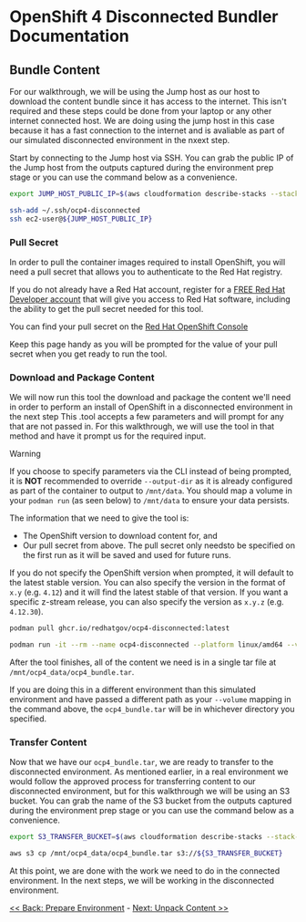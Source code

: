 # OpenShift 4 Disconnected Bundler Documentation

## Bundle Content

For our walkthrough, we will be using the Jump host as our host to download the
content bundle since it has access to the internet. This isn't required and
these steps could be done from your laptop or any other internet connected
host. We are doing using the jump host in this case because it has a fast
connection to the internet and is avaliable as part of our simulated
disconnected environment in the nxext step.

Start by connecting to the Jump host via SSH. You can grab the public IP of the
Jump host from the outputs captured during the environment prep stage or you
can use the command below as a convenience.

```bash
export JUMP_HOST_PUBLIC_IP=$(aws cloudformation describe-stacks --stack-name ocp4-disconnected --query 'Stacks[0].Outputs[?OutputKey==`JumpInstancePublicIp`].OutputValue' --output text)

ssh-add ~/.ssh/ocp4-disconnected
ssh ec2-user@${JUMP_HOST_PUBLIC_IP}
```

### Pull Secret

In order to pull the container images required to install OpenShift, you will
need a pull secret that allows you to authenticate to the Red Hat registry.

If you do not already have a Red Hat account, register for a [FREE Red Hat
Developer account](https://developers.redhat.com/register/) that will give you
access to Red Hat software, including the ability to get the pull secret needed
for this tool.

You can find your pull secret on the [Red Hat OpenShift
Console](https://console.redhat.com/openshift/install/pull-secret)

Keep this page handy as you will be prompted for the value of your pull secret
when you get ready to run the tool.

### Download and Package Content

We will now run this tool the download and package the content we'll need in
order to perform an install of OpenShift in a disconnected environment in the
next step This .tool accepts a few parameters and will prompt for any that are
not passed in. For this walkthrough, we will use the tool in that method and
have it prompt us for the required input.

> [!WARNING]
> If you choose to specify parameters via the CLI instead of being prompted, it
> is **NOT** recommended to override `--output-dir` as it is already
> configured as part of the container to output to `/mnt/data`. You should map
> a volume in your `podman run` (as seen below) to `/mnt/data` to ensure your
> data persists.

The information that we need to give the tool is:

- The OpenShift version to download content for, and
- Our pull secret from above. The pull secret only needsto be specified on the
  first run as it will be saved and used for future runs.

If you do not specify the OpenShift version when prompted, it will default to
the latest stable version. You can also specify the version in the format of
`x.y` (e.g. `4.12`) and it will find the latest stable of that version. If you
want a specific z-stream release, you can also specify the version as `x.y.z`
(e.g. `4.12.30`).

```bash
podman pull ghcr.io/redhatgov/ocp4-disconnected:latest

podman run -it --rm --name ocp4-disconnected --platform linux/amd64 --volume /mnt/ocp4_data:/mnt/data:z ghcr.io/redhatgov/ocp4-disconnected:latest
```

After the tool finishes, all of the content we need is in a single tar file at
`/mnt/ocp4_data/ocp4_bundle.tar`.

If you are doing this in a different environment than this simulated
environment and have passed a different path as your `--volume` mapping in the
command above, the `ocp4_bundle.tar` will be in whichever directory you
specified.

### Transfer Content

Now that we have our `ocp4_bundle.tar`, we are ready to transfer to the
disconnected environment. As mentioned earlier, in a real environment we would
follow the approved process for transferring content to our disconnected
environment, but for this walkthrough we will be using an S3 bucket. You can
grab the name of the S3 bucket from the outputs captured during the environment
prep stage or you can use the command below as a convenience.

```bash
export S3_TRANSFER_BUCKET=$(aws cloudformation describe-stacks --stack-name ocp4-disconnected --query 'Stacks[0].Outputs[?OutputKey==`S3TransferBucket`].OutputValue' --output text)

aws s3 cp /mnt/ocp4_data/ocp4_bundle.tar s3://${S3_TRANSFER_BUCKET}
```

At this point, we are done with the work we need to do in the connected
environment. In the next steps, we will be working in the disconnected
environment.

[<< Back: Prepare Environment](../README.md) - [Next: Unpack Content >>](unpack_content.md)
